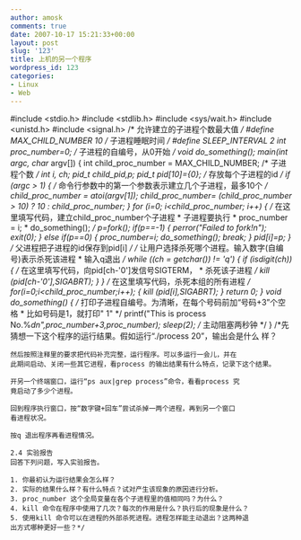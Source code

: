 ```yaml
---
author: amosk
comments: true
date: 2007-10-17 15:21:33+00:00
layout: post
slug: '123'
title: 上机的另一个程序
wordpress_id: 123
categories:
- Linux
- Web
---
```


#include <stdio.h>
    #include <stdlib.h>
    #include <sys/wait.h>
    #include <unistd.h>
    #include <signal.h>
    /* 允许建立的子进程个数最大值 */
    #define MAX_CHILD_NUMBER 10
    /* 子进程睡眠时间 */
    #define SLEEP_INTERVAL 2
    int proc_number=0; /* 子进程的自编号，从0开始 */
    void do_something();
    main(int argc, char* argv[])<!-- more -->
    {
            int child_proc_number = MAX_CHILD_NUMBER; /* 子进程个数 */
            int i, ch;
            pid_t child_pid,p;
            pid_t pid[10]={0}; /* 存放每个子进程的id */
            if (argc > 1)
            {
            /* 命令行参数中的第一个参数表示建立几个子进程，最多10个 */
                    child_proc_number = atoi(argv[1]);
                    child_proc_number= (child_proc_number > 10) ? 10 : child_proc_number;
            }
            for (i=0; i<child_proc_number; i++)
            {
                    /* 在这里填写代码，建立child_proc_number个子进程
                    * 子进程要执行
                    * proc_number = i;
                    * do_something(); */
                    p=fork();
                    if(p==-1)
                    {
                            perror("Failed to fork!n");
                            exit(0);
                    }
                    else    if(p==0)
                            {
                                    proc_number=i;
                                    do_something();
                                    break;
                            }
                    pid[i]=p;
            }
            /* 父进程把子进程的id保存到pid[i] */
            /* 让用户选择杀死哪个进程。输入数字(自编号)表示杀死该进程
                    * 输入q退出 */
            while ((ch = getchar()) != 'q')
            {
                    if (isdigit(ch))
                    {
                            /* 在这里填写代码，向pid[ch-'0']发信号SIGTERM，
                            * 杀死该子进程 */
                            kill (pid[ch-'0'],SIGABRT);
                    }
            }
            /* 在这里填写代码，杀死本组的所有进程 */
            for(i=0;i<child_proc_number;i++);
            {
                    kill (pid[i],SIGABRT);
            }
            return 0;
    }
    void do_something()
    {
    /* 打印子进程自编号。为清晰，在每个号码前加“号码+3”个空格
    * 比如号码是1，就打印" 1" */
            printf("This is process No.%*dn",proc_number+3,proc_number);
            sleep(2); /* 主动阻塞两秒钟 */
    }
    /*先猜想一下这个程序的运行结果。假如运行“./process 20”，输出会是什么
    样？
    
    然后按照注释里的要求把代码补充完整，运行程序。可以多运行一会儿，并在
    此期间启动、关闭一些其它进程，看process 的输出结果有什么特点，记录下这个结果。
    
    开另一个终端窗口，运行“ps aux|grep process”命令，看看process 究
    竟启动了多少个进程。
    
    回到程序执行窗口，按“数字键+回车”尝试杀掉一两个进程，再到另一个窗口
    看进程状况。
    
    按q 退出程序再看进程情况。
    
    2.4 实验报告
    回答下列问题，写入实验报告。
    
    1. 你最初认为运行结果会怎么样？
    2. 实际的结果什么样？有什么特点？试对产生该现象的原因进行分析。
    3. proc_number 这个全局变量在各个子进程里的值相同吗？为什么？
    4. kill 命令在程序中使用了几次？每次的作用是什么？执行后的现象是什么？
    5. 使用kill 命令可以在进程的外部杀死进程。进程怎样能主动退出？这两种退
    出方式哪种更好一些？*/

